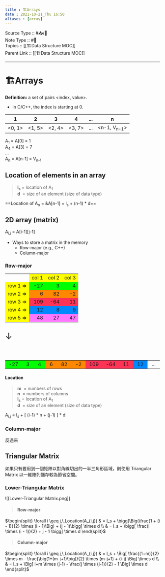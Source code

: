 ```yaml
---
title : 🏗Arrays
date : 2021-10-21_Thu 16:50
aliases : [array]
---
```

Source Type :: #📥/📄 <br>
Note Type :: #📝 <br>
Topics :: [[🏗Data Structure MOC]]<br>
Parent Link :: [[🏗Data Structure MOC]]<br>

---
# 🏗Arrays
**Definition:** a set of pairs <index, value>.
- In C/C++, the index is starting at 0.

|   1    |   2    |   3    |   4    | ... |           n            |
|:------:|:------:|:------:|:------:|:---:|:----------------------:|
| <0, 1> | <1, 5> | <2, 4> | <3, 7> | ... | <n-1, V<sub>n-1</sub>> |

A<sub>1</sub> = A\[0\] = 1<br>
A<sub>4</sub> = A\[3\] = 7<br>
...<br>
A<sub>n</sub> = A\[n-1\] = V<sub>n-1</sub>

## Location of elements in an array

> **l<sub>s</sub>** = location of A<sub>1</sub><br>
> **d** &nbsp;= size of an element (size of data type)

==Location of A<sub>n</sub> = &A\[n-1\] = l<sub>s</sub> + (n-1) \* d==

## 2D array (matrix)

A<sub>i,j</sub> = A\[i-1\]\[j-1\]<br>

+ Ways to store a matrix in the memory
	+ Row-major (e.g., C++)
	+ Column-major

### Row-major
<table>
	<tr align="center">
		<td></td>
		<td style="background: #FFFF00;">col 1</td>
		<td style="background: #FFFF00;">col 2</td>
		<td style="background: #FFFF00;">col 3</td>
	</tr>
	<tr align="right", style="background: #00FF00;">
		<td style="background: #FFFF00;">row 1 =></td>
		<td>-27</td>
		<td>3</td>
		<td>4</td>
	</tr>
	<tr align="right", style="background: #FF8800;">
		<td style="background: #FFFF00;">row 2 =></td>
		<td>6</td>
		<td>82</td>
		<td>-2</td>
	</tr>
	<tr align="right", style="background: #FF3355;">
		<td style="background: #FFFF00;">row 3 =></td>
		<td>109</td>
		<td>-64</td>
		<td>11</td>
	</tr>
	<tr align="right", style="background: #0088FF;">
		<td style="background: #FFFF00;">row 4 =></td>
		<td>12</td>
		<td>8</td>
		<td>9</td>
	</tr>
	<tr align="right", style="background: #FF77FF;">
		<td style="background: #FFFF00;">row 5 =></td>
		<td>48</td>
		<td>27</td>
		<td>47</td>
	</tr>
</table>
<p style="font-size: 2em;">↓</p><br>
<table>
	<tr align="center">
		<td style="width: 4em; background: #00FF00;">-27</td>
		<td style="width: 4em; background: #00FF00;">3</td>
		<td style="width: 4em; background: #00FF00;">4</td>
		<td style="width: 4em; background: #FF8800;">6</td>
		<td style="width: 4em; background: #FF8800;">82</td>
		<td style="width: 4em; background: #FF8800;">-2</td>
		<td style="width: 4em; background: #FF3355;">109</td>
		<td style="width: 4em; background: #FF3355;">-64</td>
		<td style="width: 4em; background: #FF3355;">11</td>
		<td style="width: 4em; background: #0088FF;">12</td>
		<td style="width: 4em;">...</td>
	</tr>
</table>

#### Location
> **m** &nbsp;= numbers of rows<br>
> **n** &nbsp;= numbers of columns<br>
> **l<sub>s</sub>** = location of A<sub>1</sub><br>
> **d** &nbsp;= size of an element (size of data type)

A<sub>i,j</sub> = l<sub>s</sub> + \[ (i-1) \* n + (j-1) \] \* d

### Column-major
反過來

## Triangular Matrix
如果只有要用到一個矩陣以對角線切出的一半三角形區域，則使用 Triangular Matrix 以一維陣列儲存較為節省空間。
### Lower-Triangular Matrix

![[Lower-Triangular Matrix.png]]

> #### Row-major
$\begin{split}
\forall i \geq j,\,Location(A_{i,j})
& = l_s + \bigg[\Big(\frac{1 + (i - 1)}{2} \times (i - 1)\Big) + (j - 1)\bigg] \times d \\
& = l_s + \bigg[ \frac{i \times (i - 1)}{2} + j - 1 \bigg] \times d
\end{split}$

> #### Column-major
$\begin{split}
\forall i \geq j,\,Location(A_{i,j})
& = l_s + \Big[ \frac{(1+m)}{2} \times m - \frac{\big(1+(m-j+1)\big)}{2} \times (m-j+1) + (i-j) \Big] \times d \\
& = l_s + \Big[ i+m \times (j-1) - \frac{j \times (j-1)}{2} - 1 \Big] \times d
\end{split}$